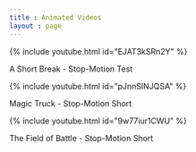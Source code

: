```yaml
---
title : Animated Videos
layout : page
---
```

{% include youtube.html id="EJAT3kSRn2Y" %}
<p>A Short Break - Stop-Motion Test </p>
{% include youtube.html id="pJnnSlNJQSA" %}
<p>Magic Truck - Stop-Motion Short</p>
{% include youtube.html id="9w77iur1CWU" %}
<p>The Field of Battle - Stop-Motion Short</p>
